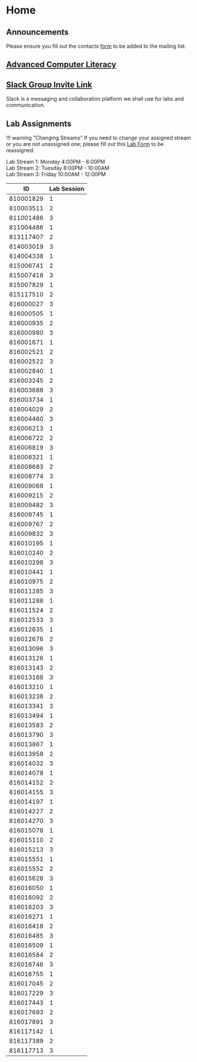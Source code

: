 # Home
## Announcements

Please ensure you fill out the contacts <a href="https://docs.google.com/forms/d/e/1FAIpQLScg2h4NkJNOYQglwUAJrqAbgBCysFj8a3hjLmxsPUjUd5V5kw/viewform?usp=sf_link">form</a> to be added to the mailing list.

## [Advanced Computer Literacy](https://docs.google.com/document/d/1dDqwOBqGi9j5LS66CE3BWI-uV09s1A0WTi7cuG2jCqY/edit?usp=sharing)

## [Slack Group Invite Link](https://join.slack.com/t/webtechnologies1/shared_invite/enQtOTIwNjczNDI4OTc2LTdjY2I4NzQ1MDdiNjY5MjYwYmI1OGRjOTk5NjVlNzU0ZThiNDAwMGJlNDhmZGFlOGVlNzMzYjEzNmJkMDQ2M2I)
Slack is a messaging and collaboration platform we shall use for labs and communication.

## Lab Assignments

!!! warning "Changing Streams"
    If you need to change your assigned stream or you are not unassigned one; please fill out this <a target="_blank" href="https://docs.google.com/forms/d/e/1FAIpQLSehOg8Au1EqA77abtOZ_DZ0YIUbYCGN7VkCqQ0giEQ4I0XFeA/viewform?usp=sf_link">Lab Form</a> to be reassigned.


Lab Stream 1: Monday 4:00PM - 6:00PM <br/>
Lab Stream 2: Tuesday 8:00PM - 10:00AM <br/>
Lab Stream 3: Friday 10:00AM - 12:00PM

| ID        | Lab Session |
|-----------|-------------|
| 810001829 | 1           |
| 810003511 | 2           |
| 811001486 | 3           |
| 811004486 | 1           |
| 813117407 | 2           |
| 814003019 | 3           |
| 814004338 | 1           |
| 815006741 | 2           |
| 815007418 | 3           |
| 815007829 | 1           |
| 815117510 | 2           |
| 816000027 | 3           |
| 816000505 | 1           |
| 816000935 | 2           |
| 816000980 | 3           |
| 816001671 | 1           |
| 816002521 | 2           |
| 816002522 | 3           |
| 816002840 | 1           |
| 816003245 | 2           |
| 816003688 | 3           |
| 816003734 | 1           |
| 816004029 | 2           |
| 816004460 | 3           |
| 816006213 | 1           |
| 816006722 | 2           |
| 816006819 | 3           |
| 816008321 | 1           |
| 816008683 | 2           |
| 816008774 | 3           |
| 816009068 | 1           |
| 816009215 | 2           |
| 816009482 | 3           |
| 816009745 | 1           |
| 816009767 | 2           |
| 816009832 | 3           |
| 816010195 | 1           |
| 816010240 | 2           |
| 816010298 | 3           |
| 816010441 | 1           |
| 816010975 | 2           |
| 816011285 | 3           |
| 816011288 | 1           |
| 816011524 | 2           |
| 816012533 | 3           |
| 816012635 | 1           |
| 816012676 | 2           |
| 816013096 | 3           |
| 816013126 | 1           |
| 816013143 | 2           |
| 816013168 | 3           |
| 816013210 | 1           |
| 816013238 | 2           |
| 816013341 | 3           |
| 816013494 | 1           |
| 816013583 | 2           |
| 816013790 | 3           |
| 816013867 | 1           |
| 816013958 | 2           |
| 816014032 | 3           |
| 816014078 | 1           |
| 816014152 | 2           |
| 816014155 | 3           |
| 816014197 | 1           |
| 816014227 | 2           |
| 816014270 | 3           |
| 816015078 | 1           |
| 816015110 | 2           |
| 816015213 | 3           |
| 816015551 | 1           |
| 816015552 | 2           |
| 816015626 | 3           |
| 816016050 | 1           |
| 816016092 | 2           |
| 816016203 | 3           |
| 816016271 | 1           |
| 816016418 | 2           |
| 816016485 | 3           |
| 816016509 | 1           |
| 816016584 | 2           |
| 816016746 | 3           |
| 816016755 | 1           |
| 816017045 | 2           |
| 816017229 | 3           |
| 816017443 | 1           |
| 816017693 | 2           |
| 816017891 | 3           |
| 816117142 | 1           |
| 816117389 | 2           |
| 816117713 | 3           |